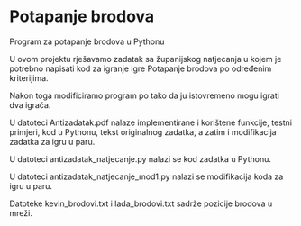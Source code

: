 # Potapanje brodova
 Program za potapanje brodova u Pythonu
 
 
U ovom projektu rješavamo zadatak sa županijskog natjecanja u kojem je potrebno napisati kod za igranje igre Potapanje brodova po određenim kriterijima.

Nakon toga modificiramo program po tako da ju istovremeno mogu igrati dva igrača.

U datoteci Antizadatak.pdf nalaze implementirane i korištene funkcije, testni primjeri, kod u Pythonu, tekst originalnog zadatka, a zatim i modifikacija zadatka za igru u paru.

U datoteci antizadatak_natjecanje.py nalazi se kod zadatka u Pythonu.

U datoteci antizadatak_natjecanje_mod1.py nalazi se modifikacija koda za igru u paru.

Datoteke kevin_brodovi.txt i lada_brodovi.txt sadrže pozicije brodova u mreži.
